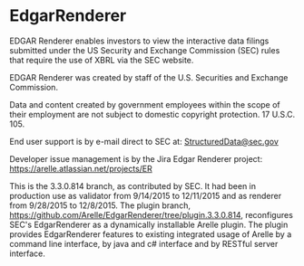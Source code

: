 # EdgarRenderer
EDGAR Renderer enables investors to view the interactive data filings submitted under the US Security and Exchange Commission 
(SEC) rules that require the use of XBRL via the SEC website. 

EDGAR Renderer was created by staff of the U.S. Securities and Exchange Commission. 

Data and content created by government employees within the scope of their employment are not subject to 
domestic copyright protection. 17 U.S.C. 105.

End user support is by e-mail direct to SEC at: StructuredData@sec.gov

Developer issue management is by the Jira Edgar Renderer project: https://arelle.atlassian.net/projects/ER

This is the 3.3.0.814 branch, as contributed by SEC.  It had been in production use as validator from 9/14/2015 to 12/11/2015 and as renderer from 9/28/2015 to 12/8/2015.  The plugin branch, https://github.com/Arelle/EdgarRenderer/tree/plugin.3.3.0.814, 
reconfigures SEC's EdgarRenderer as a dynamically installable Arelle plugin.  The plugin provides EdgarRenderer features to existing integrated usage of Arelle by a command 
line interface, by java and c# interface and by RESTful server interface.
